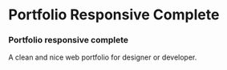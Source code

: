 # Portfolio Responsive Complete

### Portfolio responsive complete
A clean and nice web portfolio for designer or developer.

